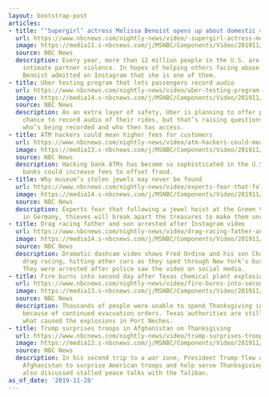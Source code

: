 ```yaml
---
layout: bootstrap-post
articles:
- title: "‘Supergirl’ actress Melissa Benoist opens up about domestic violence"
  url: https://www.nbcnews.com/nightly-news/video/-supergirl-actress-melissa-benoist-opens-up-about-domestic-violence-74234437710
  image: https://media11.s-nbcnews.com/j/MSNBC/Components/Video/201911/nn_sbr_melissa_benoist_191128_1920x1080.nbcnews-fp-1200-630.jpg
  source: NBC News
  description: Every year, more than 12 million people in the U.S. are affected by
    intimate partner violence. In hopes of helping others facing abuse, actress Melissa
    Benoist admitted on Instagram that she is one of them.
- title: Uber testing program that lets passengers record audio
  url: https://www.nbcnews.com/nightly-news/video/uber-testing-program-that-lets-passengers-record-audio-74233925755
  image: https://media14.s-nbcnews.com/j/MSNBC/Components/Video/201911/nn_tco_uber_surveillance_191128_1920x1080.nbcnews-fp-1200-630.jpg
  source: NBC News
  description: As an extra layer of safety, Uber is planning to offer passengers the
    chance to record audio of their rides, but that’s raising questions about privacy,
    who’s being recorded and who then has access.
- title: ATM hackers could mean higher fees for customers
  url: https://www.nbcnews.com/nightly-news/video/atm-hackers-could-mean-higher-fees-for-customers-74234437658
  image: https://media13.s-nbcnews.com/j/MSNBC/Components/Video/201911/nn_gsc_atm_attacks_191128_1080x1080.nbcnews-fp-1200-630.jpg
  source: NBC News
  description: Hacking bank ATMs has become so sophisticated in the U.S. that some
    banks could increase fees to offset fraud.
- title: Why museum’s stolen jewels may never be found
  url: https://www.nbcnews.com/nightly-news/video/experts-fear-that-following-a-jewel-heist-at-the-green-vault-museum-in-germany-thieves-will-break-apart-the-treasures-to-make-them-unrecognizable-74233925706
  image: https://media14.s-nbcnews.com/j/MSNBC/Components/Video/201911/nn_bne_museum_jewels_stolen_191128_1920x1080.nbcnews-fp-1200-630.jpg
  source: NBC News
  description: Experts fear that following a jewel heist at the Green Vault museum
    in Germany, thieves will break apart the treasures to make them unrecognizable.
- title: Drag racing father and son arrested after Instagram video
  url: https://www.nbcnews.com/nightly-news/video/drag-racing-father-and-son-arrested-after-instagram-video-74234437604
  image: https://media14.s-nbcnews.com/j/MSNBC/Components/Video/201911/nn_bal_drag_race_arrest_191128_1920x1080.nbcnews-fp-1200-630.jpg
  source: NBC News
  description: Dramatic dashcam video shows Fred Ordine and his son Chadwick Quinones
    drag racing, hitting other cars as they sped through New York’s busy Lincoln Tunnel.
    They were arrested after police saw the video on social media.
- title: Fire burns into second day after Texas chemical plant explosions
  url: https://www.nbcnews.com/nightly-news/video/fire-burns-into-second-day-after-texas-chemical-plant-explosions-74233413709
  image: https://media13.s-nbcnews.com/j/MSNBC/Components/Video/201911/nn_mch_plant_explosion_191128_1920x1080.nbcnews-fp-1200-630.jpg
  source: NBC News
  description: Thousands of people were unable to spend Thanksgiving in their homes
    because of continued evacuation orders. Texas authorities are still investigating
    what caused the explosions in Port Neches.
- title: Trump surprises troops in Afghanistan on Thanksgiving
  url: https://www.nbcnews.com/nightly-news/video/trump-surprises-troops-in-afghanistan-on-thanksgiving-74234437540
  image: https://media12.s-nbcnews.com/j/MSNBC/Components/Video/201911/nn_kod_politics_today_191128_1920x1080.nbcnews-fp-1200-630.jpg
  source: NBC News
  description: In his second trip to a war zone, President Trump flew overnight to
    Afghanistan to surprise American troops and help serve Thanksgiving dinner. He
    also discussed stalled peace talks with the Taliban.
as_of_date: '2019-11-28'
---
```


